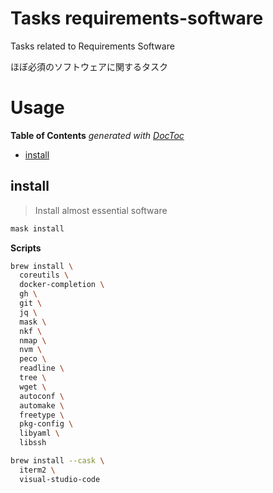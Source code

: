 # Tasks requirements-software

Tasks related to Requirements Software

ほぼ必須のソフトウェアに関するタスク

# Usage

<!-- START doctoc generated TOC please keep comment here to allow auto update -->
<!-- DON'T EDIT THIS SECTION, INSTEAD RE-RUN doctoc TO UPDATE -->
**Table of Contents**  *generated with [DocToc](https://github.com/thlorenz/doctoc)*

- [install](#install)

<!-- END doctoc generated TOC please keep comment here to allow auto update -->

## install

> Install almost essential software

```bash
mask install
```

**Scripts**
```bash
brew install \
  coreutils \
  docker-completion \
  gh \
  git \
  jq \
  mask \
  nkf \
  nmap \
  nvm \
  peco \
  readline \
  tree \
  wget \
  autoconf \
  automake \
  freetype \
  pkg-config \
  libyaml \
  libssh

brew install --cask \
  iterm2 \
  visual-studio-code
```
